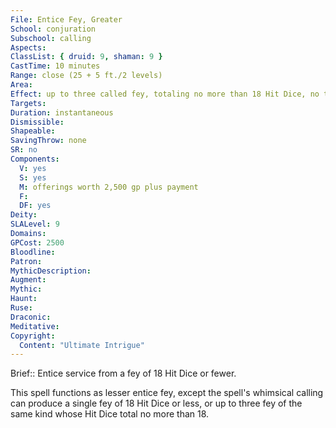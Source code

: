 ```yaml
---
File: Entice Fey, Greater
School: conjuration
Subschool: calling
Aspects: 
ClassList: { druid: 9, shaman: 9 }
CastTime: 10 minutes
Range: close (25 + 5 ft./2 levels)
Area: 
Effect: up to three called fey, totaling no more than 18 Hit Dice, no two of which can appear more than 30 ft. apart
Targets: 
Duration: instantaneous
Dismissible: 
Shapeable: 
SavingThrow: none
SR: no
Components:
  V: yes
  S: yes
  M: offerings worth 2,500 gp plus payment
  F: 
  DF: yes
Deity: 
SLALevel: 9
Domains: 
GPCost: 2500
Bloodline: 
Patron: 
MythicDescription: 
Augment: 
Mythic: 
Haunt: 
Ruse: 
Draconic: 
Meditative: 
Copyright:
  Content: "Ultimate Intrigue"
---
```

Brief:: Entice service from a fey of 18 Hit Dice or fewer.

This spell functions as lesser entice fey, except the spell's whimsical calling can produce a single fey of 18 Hit Dice or less,  or up to three fey of the same kind whose Hit Dice total no more than 18.
